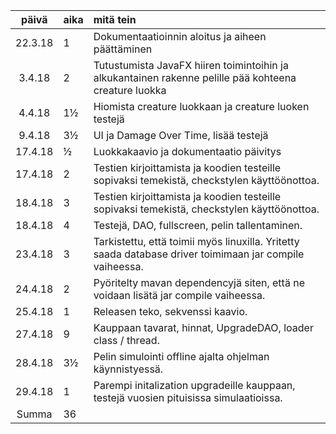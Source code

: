 ﻿| päivä | aika | mitä tein  |
| :------:|:-----| :-----|
| 22.3.18 | 1    | Dokumentaatioinnin aloitus ja aiheen päättäminen |
| 3.4.18  | 2    | Tutustumista JavaFX hiiren toimintoihin ja alkukantainen rakenne pelille pää kohteena creature luokka |
| 4.4.18  | 1½   | Hiomista creature luokkaan ja creature luoken testejä |
| 9.4.18  | 3½   | UI ja Damage Over Time, lisää testejä |
| 17.4.18 | ½    | Luokkakaavio ja dokumentaatio päivitys |
| 17.4.18 | 2    | Testien kirjoittamista ja koodien testeille sopivaksi temekistä, checkstylen käyttöönottoa. |
| 18.4.18 | 3    | Testien kirjoittamista ja koodien testeille sopivaksi temekistä, checkstylen käyttöönottoa. |
| 18.4.18 | 4    | Testejä, DAO, fullscreen, pelin tallentaminen. |
| 23.4.18 | 3    | Tarkistettu, että toimii myös linuxilla. Yritetty saada database driver toimimaan jar compile vaiheessa. |
| 24.4.18 | 2    | Pyöritelty mavan dependencyjä siten, että ne voidaan lisätä jar compile vaiheessa. |
| 25.4.18 | 1    | Releasen teko, sekvenssi kaavio. |
| 27.4.18 | 9    | Kauppaan tavarat, hinnat, UpgradeDAO, loader class / thread. |
| 28.4.18 | 3½   | Pelin simulointi offline ajalta ohjelman käynnistyessä. |
| 29.4.18 | 1    | Parempi initalization upgradeille kauppaan, testejä vuosien pituisissa simulaatioissa. |
| Summa   | 36   |
